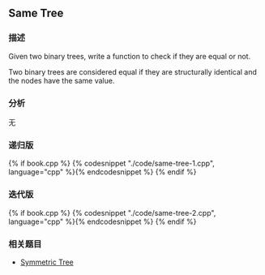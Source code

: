 ## Same Tree


### 描述

Given two binary trees, write a function to check if they are equal or not.

Two binary trees are considered equal if they are structurally identical and the nodes have the same value.


### 分析

无


### 递归版

{% if book.cpp %}
  {% codesnippet "./code/same-tree-1.cpp", language="cpp" %}{% endcodesnippet %}
{% endif %}


### 迭代版

{% if book.cpp %}
  {% codesnippet "./code/same-tree-2.cpp", language="cpp" %}{% endcodesnippet %}
{% endif %}


### 相关题目


* [Symmetric Tree](symmetric-tree.md)
